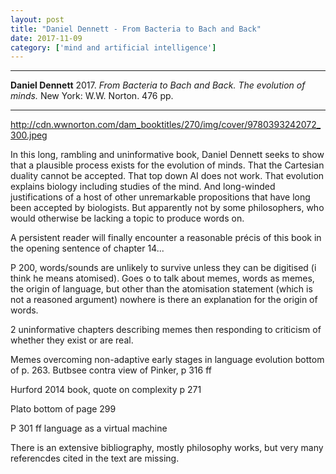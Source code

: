 ```yaml
---
layout: post
title: "Daniel Dennett - From Bacteria to Bach and Back"
date: 2017-11-09
category: ['mind and artificial intelligence']
---
```


***
<b>Daniel Dennett</b> 2017. _From Bacteria to Bach and Back.  The evolution of minds._ New York: W.W. Norton. 476 pp.

***
http://cdn.wwnorton.com/dam_booktitles/270/img/cover/9780393242072_300.jpeg


In this long, rambling and uninformative book, Daniel Dennett seeks to show that a plausible process exists for the evolution of minds. That the Cartesian duality cannot be accepted. That top down AI does not work. That evolution explains biology including studies of the mind.  And long-winded justifications of a host of other unremarkable propositions that have long been accepted by biologists.  But apparently not by some philosophers, who would otherwise be lacking a topic to produce words on.   

A persistent reader will finally encounter a reasonable précis of this book in the opening sentence of chapter 14... 



P 200, words/sounds are unlikely to survive unless they can be digitised (i think he means atomised). Goes o  to talk about memes, words as memes, the origin of language, but other than the atomisation statement (which is not  a reasoned argument) nowhere is there an explanation for the origin of words.

2 uninformative chapters describing memes then responding to criticism of whether they exist or are real.

Memes overcoming non-adaptive early stages in language evolution bottom of p. 263. Butbsee contra view of Pinker, p 316 ff

Hurford 2014 book, quote on complexity p 271

Plato bottom of page 299

P 301 ff language as a virtual machine 

There is an extensive bibliography, mostly philosophy works, but very many referencdes cited in the text are missing.  
